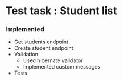 # Test task : Student list

### Implemented

* Get students endpoint
* Create student endpoint
* Validation
    * Used hibernate validator 
    * Implemented custom messages
* Tests
